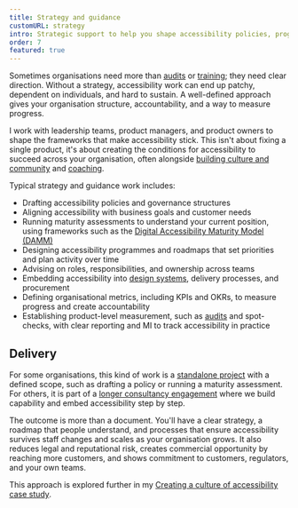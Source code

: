 ```yaml
---
title: Strategy and guidance
customURL: strategy
intro: Strategic support to help you shape accessibility policies, programmes, and processes that last.
order: 7
featured: true
---
```


Sometimes organisations need more than [audits](/services/audits) or [training](/services/training); they need clear direction. Without a strategy, accessibility work can end up patchy, dependent on individuals, and hard to sustain. A well-defined approach gives your organisation structure, accountability, and a way to measure progress.

I work with leadership teams, product managers, and product owners to shape the frameworks that make accessibility stick. This isn't about fixing a single product, it's about creating the conditions for accessibility to succeed across your organisation, often alongside [building culture and community](/services/culture) and [coaching](/services/coaching).

Typical strategy and guidance work includes:

- Drafting accessibility policies and governance structures
- Aligning accessibility with business goals and customer needs
- Running maturity assessments to understand your current position, using frameworks such as the [Digital Accessibility Maturity Model (DAMM)](https://www.levelaccess.com/blog/the-digital-accessibility-maturity-model-introduction-to-damm/)
- Designing accessibility programmes and roadmaps that set priorities and plan activity over time
- Advising on roles, responsibilities, and ownership across teams
- Embedding accessibility into [design systems](/services/design-systems), delivery processes, and procurement
- Defining organisational metrics, including KPIs and OKRs, to measure progress and create accountability
- Establishing product-level measurement, such as [audits](/services/audits) and spot-checks, with clear reporting and MI to track accessibility in practice


## Delivery

For some organisations, this kind of work is a [standalone project](/approaches/projects) with a defined scope, such as drafting a policy or running a maturity assessment. For others, it is part of a [longer consultancy engagement](/approaches/consultancy) where we build capability and embed accessibility step by step.

The outcome is more than a document. You'll have a clear strategy, a roadmap that people understand, and processes that ensure accessibility survives staff changes and scales as your organisation grows. It also reduces legal and reputational risk, creates commercial opportunity by reaching more customers, and shows commitment to customers, regulators, and your own teams.

This approach is explored further in my [Creating a culture of accessibility case study](/portfolio/creating-a-culture-of-accessibility).
